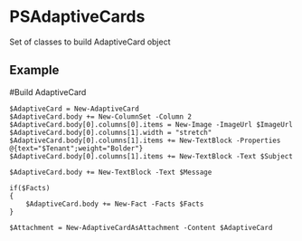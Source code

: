 # PSAdaptiveCards
Set of classes to build AdaptiveCard object


## Example

#Build AdaptiveCard

	$AdaptiveCard = New-AdaptiveCard
	$AdaptiveCard.body += New-ColumnSet -Column 2
	$AdaptiveCard.body[0].columns[0].items = New-Image -ImageUrl $ImageUrl
	$AdaptiveCard.body[0].columns[1].width = "stretch"
	$AdaptiveCard.body[0].columns[1].items += New-TextBlock -Properties @{text="$Tenant";weight="Bolder"}
	$AdaptiveCard.body[0].columns[1].items += New-TextBlock -Text $Subject

	$AdaptiveCard.body += New-TextBlock -Text $Message

	if($Facts)
	{
		$AdaptiveCard.body += New-Fact -Facts $Facts
	}

	$Attachment = New-AdaptiveCardAsAttachment -Content $AdaptiveCard
